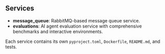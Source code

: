 ## Services

- **message_queue**: RabbitMQ-based message queue service.
- **evaluations**: AI agent evaluation service with comprehensive benchmarks and interactive environments.

Each service contains its own `pyproject.toml`, `Dockerfile`, `README.md`, and tests.


